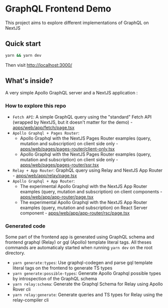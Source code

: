 # GraphQL Frontend Demo

This project aims to explore different implementations of GraphQL on NextJS

## Quick start

```sh
yarn && yarn dev
```

Then visit <http://localhost:3000/>

## What's inside?

A very simple Apollo GraphQL server and a NextJS application :

### How to explore this repo

- `Fetch API`: A simple GraphQL query using the "standard" Fetch API (wrapped by NextJS, but it doesn't matter for the demo) - [apps/web/app/fetch/page.tsx](apps/web/app/fetch/page.tsx)
- `Apollo Graphql + Pages Router`:
  - Apollo Graphql with the NextJS Pages Router examples (query, mutation and subscription) on client side only - [apps/web/pages/pages-router/client-only.tsx](apps/web/pages/pages-router/client-only.tsx)
  - Apollo Graphql with the NextJS Pages Router examples (query, mutation and subscription) on client side only - [apps/web/pages/pages-router/ssr.tsx](apps/web/pages/pages-router/ssr.tsx)
- `Relay + App Router`: GraphQL query using Relay and NextJS App Router - [apps/web/app/relay/page.tsx](apps/web/app/relay/page.tsx)
- `Apollo Graphql + App Router`:
  - The experimental Apollo Graphql with the NextJS App Router examples (query, mutation and subscription) on client components - [apps/web/app/app-router/page.tsx](apps/web/app/app-router/page.tsx)
  - The experimental Apollo Graphql with the NextJS App Router examples (query, mutation and subscription) on React Server component - [apps/web/app/app-router/rsc/page.tsx](apps/web/app/app-router/rsc/page.tsx)

### Generated code

Some part of the frontend app is generated using GraphQL schema and frontend graphql (Relay) or gql (Apollo) template literal tags.
All theses commands are automaticaly started when running `yarn dev` on the root directory.

- `yarn generate:types`: Use graphql-codegen and parse gql template literal tags on the frontend to generate TS types
- `yarn generate:possible-types`: Generate Apollo Graphql possible types by introspection of the GraphQL schema
- `yarn relay:schema`: Generate the Graphql Schema for Relay using Apollo Rover cli
- `yarn relay:generate`: Generate queries and TS types for Relay using the relay-compiler cli
